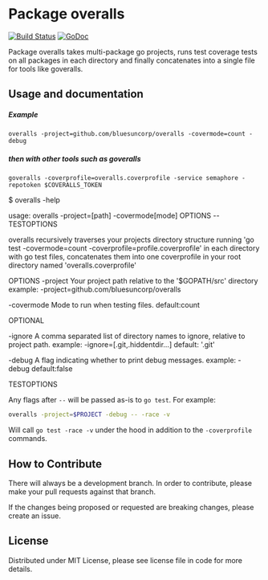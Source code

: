 Package overalls
================

[![Build Status](https://semaphoreci.com/api/v1/projects/a0634385-0174-48b1-9190-fb2645fdb9a2/501047/badge.svg)](https://semaphoreci.com/joeybloggs/overalls)
[![GoDoc](https://godoc.org/github.com/go-playground/overalls?status.svg)](https://godoc.org/github.com/go-playground/overalls)

Package overalls takes multi-package go projects, runs test coverage tests on all packages in each directory and finally concatenates into a single file for tools like goveralls.

Usage and documentation
------
##### Example
	overalls -project=github.com/bluesuncorp/overalls -covermode=count -debug

##### then with other tools such as goveralls
	goveralls -coverprofile=overalls.coverprofile -service semaphore -repotoken $COVERALLS_TOKEN

$ overalls -help

usage: overalls -project=[path] -covermode[mode] OPTIONS -- TESTOPTIONS

overalls recursively traverses your projects directory structure
running 'go test -covermode=count -coverprofile=profile.coverprofile'
in each directory with go test files, concatenates them into one
coverprofile in your root directory named 'overalls.coverprofile'

OPTIONS
  -project
	Your project path relative to the '$GOPATH/src' directory
	example: -project=github.com/bluesuncorp/overalls

  -covermode
    Mode to run when testing files.
    default:count

OPTIONAL

  -ignore
    A comma separated list of directory names to ignore, relative to project path.
    example: -ignore=[.git,.hiddentdir...]
    default: '.git'

  -debug
    A flag indicating whether to print debug messages.
    example: -debug
    default:false

TESTOPTIONS

  Any flags after `--` will be passed as-is to `go test`.
  For example:

```bash
overalls -project=$PROJECT -debug -- -race -v
```

Will call `go test -race -v` under the hood in addition to the `-coverprofile`
commands.

How to Contribute
------

There will always be a development branch. In order to contribute,
please make your pull requests against that branch.

If the changes being proposed or requested are breaking changes, please create an issue.

License
------
Distributed under MIT License, please see license file in code for more details.
